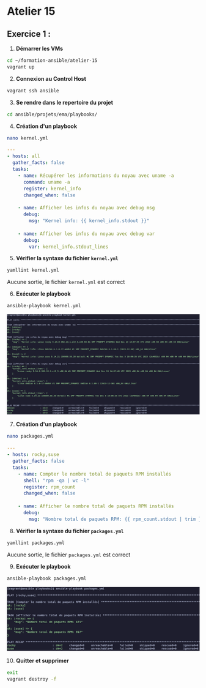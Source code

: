 # Atelier 15

## Exercice 1 : 

1. **Démarrer les VMs**  
```bash
cd ~/formation-ansible/atelier-15
vagrant up
```

2. **Connexion au Control Host**
```bash
vagrant ssh ansible
```

3. **Se rendre dans le repertoire du projet**
```bash
cd ansible/projets/ema/playbooks/
```

4. **Création d'un playbook**
```bash
nano kernel.yml
```
```yml
---
- hosts: all
  gather_facts: false
  tasks:
    - name: Récupérer les informations du noyau avec uname -a
      command: uname -a
      register: kernel_info
      changed_when: false

    - name: Afficher les infos du noyau avec debug msg
      debug:
        msg: "Kernel info: {{ kernel_info.stdout }}"

    - name: Afficher les infos du noyau avec debug var
      debug:
        var: kernel_info.stdout_lines
```

5. **Vérifier la syntaxe du fichier `kernel.yml`**
```bash
yamllint kernel.yml
```
Aucune sortie, le fichier `kernel.yml` est correct

6. **Exécuter le playbook**
```bash
ansible-playbook kernel.yml
```
![kernel](assets/kernel.png)

7. **Création d'un playbook**
```bash
nano packages.yml
```
```yml
---
- hosts: rocky,suse
  gather_facts: false
  tasks:
    - name: Compter le nombre total de paquets RPM installés
      shell: "rpm -qa | wc -l"
      register: rpm_count
      changed_when: false

    - name: Afficher le nombre total de paquets RPM installés
      debug:
        msg: "Nombre total de paquets RPM: {{ rpm_count.stdout | trim }}"
```

8. **Vérifier la syntaxe du fichier `packages.yml`**
```bash
yamllint packages.yml
```
Aucune sortie, le fichier `packages.yml` est correct

9. **Exécuter le playbook**
```bash
ansible-playbook packages.yml
```
![packages](assets/packages.png)

10. **Quitter et supprimer**
```bash
exit
vagrant destroy -f
```
